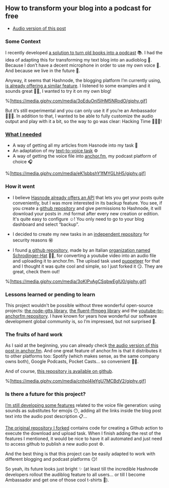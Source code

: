 ## How to transform your blog into a podcast for free

* [Audio version of this post](https://anchor.fm/gabriel-romaymachado/episodes/How-to-transform-your-blog-into-a-podcast-for-free-evavgb)

### Some Context

I recently developed [a solution to turn old books into a podcast](https://thenursewhocoded.hashnode.dev/turning-text-into-voice-freedom-for-your-content) 📚. I had the idea of adapting this for transforming my text blog into an audioblog 🦻. Because I don’t have a decent microphone in order to use my own voice 🙊. And because we live in the future 🌟.

Anyway, it seems that Hashnode, the blogging platform I’m currently using, [is already offering a similar feature](https://townhall.hashnode.com/introducing-audio-blogs-on-hashnode-now-listen-to-articles-automatically). I listened to some examples and it sounds great 👍🏽, I wanted to try it on my own blog!

%[https://media.giphy.com/media/3oEduOnl5IHM5NRodO/giphy.gif]

But it’s still experimental and you can only use it if you’re an Ambassador 🤷🏼‍♀️. In addition to that, I wanted to be able to fully customize the audio output and play with it a bit, so the way to go was clear: Hacking Time 👩🏻‍💻!

### [What I needed](https://github.com/W01fw00d/hashnode-to-anchorfm/projects/1)

- A way of getting all my articles from Hasnode into my task 📃
- An adaptation of my [text-to-voice task](https://github.com/W01fw00d/text-to-voice) ⚙
- A way of getting the voice file into [anchor.fm](https://anchor.fm/), my podcast platform of choice 🎧

%[https://media.giphy.com/media/eK1sbbshY1fMYGLhH5/giphy.gif]

### How it went

- I believe [Hasnode already offers an API](https://engineering.hashnode.com/introducing-hashnode-graphql-api-public-beta-cjydzvp59001q2gs1b5zxaeaf?guid=ff63291a-7d1c-4ea7-a1f0-d4b731ef9bd1&deviceId=42236bef-9b56-47cd-911f-2e25d457d263) that lets you get your posts quite conveniently, but I was more interested in its backup feature. You see, if you create a [github repository](https://github.com/W01fw00d/thenursewhocoded) and give permissions to Hashnode, it will download your posts in .md format after every new creation or edition. It's quite easy to configure ☺! You only need to go to your blog dashboard and select “backup”.

- I decided to create my new tasks in an [independent repository](https://github.com/W01fw00d/hashnode-to-anchorfm) for security reasons ㊙

- I found [a github repository](https://github.com/Schrodinger-Hat/youtube-to-anchorfm), made by an Italian [organization named Schrodinger-Hat](https://www.schrodinger-hat.it/) 🐱‍💻, for converting a youtube video into an audio file and uploading it to anchor.fm. The upload task used [puppeteer](https://developers.google.com/web/tools/puppeteer) for that and I thought it was quite cool and simple, so I just forked it 😏. They are great, check them out!

%[https://media.giphy.com/media/3oKIPvAgCSqbwEgIU0/giphy.gif]


### Lessons learned or pending to learn

This project wouldn't be possible without three wonderful open-source projects: [the node-gtts library](https://www.npmjs.com/package/node-gtts), [the fluent-ffmpeg library](https://github.com/fluent-ffmpeg/node-fluent-ffmpeg) and the [youtube-to-anchorfm repository](https://github.com/Schrodinger-Hat/youtube-to-anchorfm). I have known for years how wonderful our software development global community is, so I’m impressed, but not surprised 🥰.

### The fruits of hard work

As I said at the beginning, you can already check [the audio version of this post in anchor.fm](https://anchor.fm/gabriel-romaymachado). And one great feature of anchor.fm is that it distributes it to other platforms too: Spotify (which makes sense, as the same company owns both), Google Podcasts, Pocket Casts… so convenient 👏🏻.

And of course, [this repository is available on github](https://github.com/W01fw00d/hashnode-to-anchorfm).

%[https://media.giphy.com/media/cnhpl4IeYgU7MCBdV2/giphy.gif]

### Is there a future for this project?

[I’m still developing some features](https://github.com/W01fw00d/hashnode-to-anchorfm/projects/1) related to the voice file generation: using sounds as substitutes for emojis 😶, adding all the links inside the blog post text into the audio post description 📋...

[The original repository I forked](https://github.com/Schrodinger-Hat/youtube-to-anchorfm) contains code for creating a Github action to execute the download and upload task. When I finish adding the rest of the features I mentioned, it would be nice to have it all automated and just need to access github to publish a new audio post ⚙.

And the best thing is that this project can be easily adapted to work with different blogging and podcast platforms 😏!

So yeah, its future looks just bright ✨ (at least till the incredible Hashnode developers rollout the audiblog feature to all users… or till I become Ambassador and get one of those cool t-shirts 👕).
